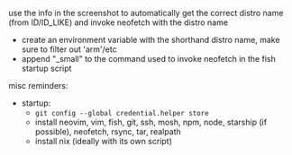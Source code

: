 use the info in the screenshot to automatically get the correct distro name (from ID/ID_LIKE) and invoke neofetch with the distro name

* create an environment variable with the shorthand distro name, make sure to filter out 'arm'/etc
* append "_small" to the command used to invoke neofetch in the fish startup script

misc reminders:
* startup:
    * `git config --global credential.helper store`
    * install neovim, vim, fish, git, ssh, mosh, npm, node, starship (if possible), neofetch, rsync, tar, realpath
    * install nix (ideally with its own script)

